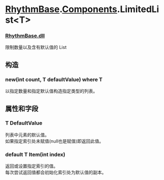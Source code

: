 # [RhythmBase](../../RadiationTherapy.md).[Components](../namespace/Components.md).LimitedList\<T\>  


### [RhythmBase.dll](../assembly/RhythmBase.md)  
限制数量以及含有默认值的 List<T>  
  
## 构造  
  


### new(int count, T defaultValue) where T  
以指定数量和指定默认值构造指定类型的列表。  
  
## 属性和字段  
  




### T DefaultValue  

列表中元素的默认值。  
如果指定索引处未赋值(null也是赋值)即返回此值。  


### default T Item(int index)  
返回或设置指定索引的值。  
每次尝试返回值都会初始化索引处为默认值的副本。